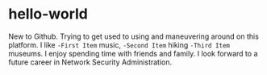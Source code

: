  # hello-world
 New to Github. Trying to get used to using and maneuvering around on this platform.
I like `-First Item` music, `-Second Item` hiking `-Third Item` museums. I enjoy spending time with friends and family. I look forward to a future career in Network Security Administration.
